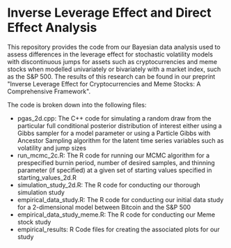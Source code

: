 # Inverse Leverage Effect and Direct Effect Analysis

This repository provides the code from our Bayesian data analysis used to assess differences in the leverage effect for stochastic volatility models with discontinuous jumps for assets such as cryptocurrencies and meme stocks when modelled univariately or bivariately with a market index, such as the S&P 500.  The results of this research can be found in our preprint "Inverse Leverage Effect for Cryptocurrencies and Meme Stocks: A Comprehensive Framework".  

The code is broken down into the following files:
- pgas_2d.cpp: The C++ code for simulating a random draw from the particular full conditional posterior distribution of interest either using a Gibbs sampler for a model parameter or using a Particle Gibbs with Ancestor Sampling algorithm for the latent time series variables such as volatility and jump sizes
- run_mcmc_2c.R: The R code for running our MCMC algorithm for a prespecified burnin period, number of desired samples, and thinning parameter (if specified) at a given set of starting values specified in starting_values_2d.R
- simulation_study_2d.R: The R code for conducting our thorough simulation study
- empirical_data_study.R: The R code for conducting our initial data study for a 2-dimensional model between Bitcoin and the S&P 500
- empirical_data_study_meme.R: The R code for conducting our Meme stock study
- empirical_results: R Code files for creating the associated plots for our study
